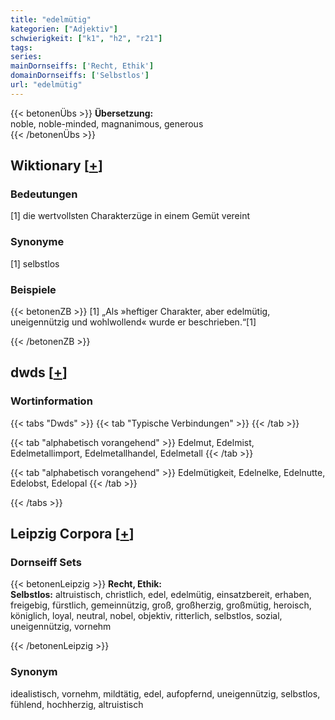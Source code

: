 ```yaml
---
title: "edelmütig"
kategorien: ["Adjektiv"]
schwierigkeit: ["k1", "h2", "r21"]
tags:
series:
mainDornseiffs: ['Recht, Ethik']
domainDornseiffs: ['Selbstlos']
url: "edelmütig"
---
```


{{< betonenÜbs >}}
**Übersetzung:**  
noble, noble-minded, magnanimous, generous  
{{< /betonenÜbs >}}

## Wiktionary [[+](https://de.wiktionary.org/wiki/edelmütig)]

### Bedeutungen
[1] die wertvollsten Charakterzüge in einem Gemüt vereint  

### Synonyme
[1] selbstlos  

### Beispiele
{{< betonenZB >}}
[1] „Als »heftiger Charakter, aber edelmütig, uneigennützig und wohlwollend« wurde er beschrieben.“[1]  

{{< /betonenZB >}}


## dwds [[+](https://www.dwds.de/wb/edelmütig)]

### Wortinformation
{{< tabs "Dwds" >}}
{{< tab "Typische Verbindungen" >}}
{{< /tab >}}

{{< tab "alphabetisch vorangehend" >}}
Edelmut, Edelmist, Edelmetallimport, Edelmetallhandel, Edelmetall
{{< /tab >}}

{{< tab "alphabetisch vorangehend" >}}
Edelmütigkeit, Edelnelke, Edelnutte, Edelobst, Edelopal
{{< /tab >}}

{{< /tabs >}}

## Leipzig Corpora [[+](https://corpora.uni-leipzig.de/en/res?word=edelmütig&corpusId=deu_newscrawl-public_2018)]

### Dornseiff Sets
{{< betonenLeipzig >}}
**Recht, Ethik:**  
**Selbstlos:** altruistisch, christlich, edel, edelmütig, einsatzbereit, erhaben, freigebig, fürstlich, gemeinnützig, groß, großherzig, großmütig, heroisch, königlich, loyal, neutral, nobel, objektiv, ritterlich, selbstlos, sozial, uneigennützig, vornehm  

{{< /betonenLeipzig >}}

### Synonym
idealistisch, vornehm, mildtätig, edel, aufopfernd, uneigennützig, selbstlos, fühlend, hochherzig, altruistisch

